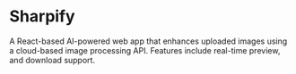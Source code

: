 # Sharpify
A React-based AI-powered web app that enhances uploaded images using a cloud-based image processing API. Features include real-time preview,  and download support.

